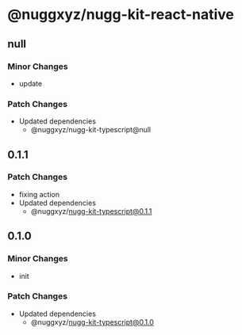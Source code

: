 # @nuggxyz/nugg-kit-react-native

## null

### Minor Changes

-   update

### Patch Changes

-   Updated dependencies
    -   @nuggxyz/nugg-kit-typescript@null

## 0.1.1

### Patch Changes

-   fixing action
-   Updated dependencies
    -   @nuggxyz/nugg-kit-typescript@0.1.1

## 0.1.0

### Minor Changes

-   init

### Patch Changes

-   Updated dependencies
    -   @nuggxyz/nugg-kit-typescript@0.1.0

